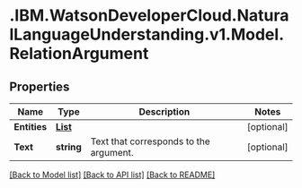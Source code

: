 # .IBM.WatsonDeveloperCloud.NaturalLanguageUnderstanding.v1.Model.RelationArgument
## Properties

Name | Type | Description | Notes
------------ | ------------- | ------------- | -------------
**Entities** | [**List<RelationEntity>**](RelationEntity.md) |  | [optional] 
**Text** | **string** | Text that corresponds to the argument. | [optional] 

[[Back to Model list]](../README.md#documentation-for-models) [[Back to API list]](../README.md#documentation-for-api-endpoints) [[Back to README]](../README.md)


